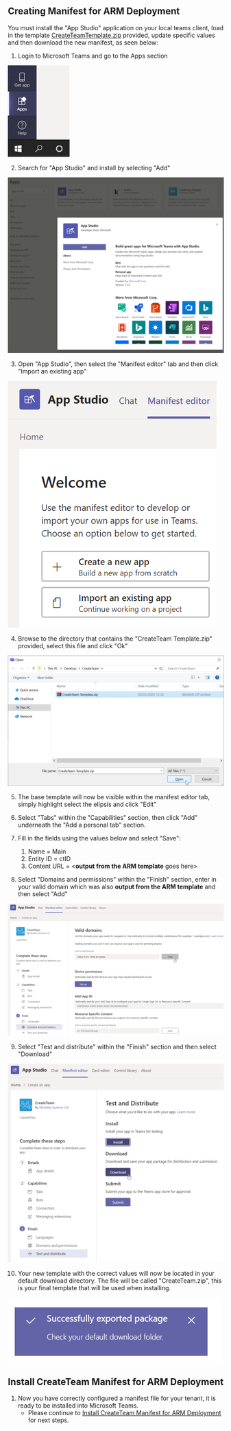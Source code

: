 ## Creating Manifest for ARM Deployment

You must install the "App Studio" application on your local teams client, load in the template [CreateTeamTemplate.zip](https://docs.modalitysoftware.com/CreateTeam/images/customerHosted/CreateTeamTemplate.zip) provided, update specific values and then download the new manifest, as seen below:

1. Login to Microsoft Teams and go to the Apps section

![Screenshot](../images/teams-apps.png)

2. Search for "App Studio" and install by selecting "Add"

![Screenshot](../images/customerHosted/appStudioInstall.png)

3. Open "App Studio", then select the "Manifest editor" tab and then click "Import an existing app"

![Screenshot](../images/customerHosted/importApp.png)

4. Browse to the directory that contains the "CreateTeam Template.zip" provided, select this file and click "Ok"

![Screenshot](../images/customerHosted/openManifest.png)

5. The base template will now be visible within the manifest editor tab, simply highlight select the elipsis and click "Edit"

6. Select "Tabs" within the "Capabilities" section, then click "Add" underneath the "Add a personal tab" section.

7. Fill in the fields using the values below and select "Save":

   1. Name = Main
   2. Entity ID = ctID
   3. Content URL = <**output from the ARM template** goes here>

8. Select "Domains and permissions" within the "Finish" section, enter in your valid domain which was also **output from the ARM template** and then select "Add"

![Screenshot](../images/customerHosted/validDomain.png)

9. Select "Test and distribute" within the "Finish" section and then select "Download"

![Screenshot](../images/customerHosted/downloadManifest.png)

10. Your new template with the correct values will now be located in your default download directory. The file will be called "CreateTeam.zip", this is your final template that will be used when installing.

![Screenshot](../images/customerHosted/downloaded.png)

## Install CreateTeam Manifest for ARM Deployment

1. Now you have correctly configured a manifest file for your tenant, it is ready to be installed into Microsoft Teams.
   - Please continue to [Install CreateTeam Manifest for ARM Deployment](manifestInstall.md) for next steps.
